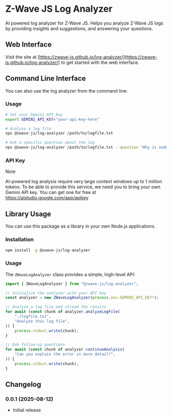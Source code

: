 # Z-Wave JS Log Analyzer

AI powered log analyzer for Z-Wave JS. Helps you analyze Z-Wave JS logs by providing insights and suggestions, and answering your questions.

## Web Interface

Visit the site at [https://zwave-js.github.io/log-analyzer/](https://zwave-js.github.io/log-analyzer/) to get started with the web interface.

## Command Line Interface

You can also use the log analyzer from the command line:

### Usage

```bash
# Set your Gemini API key
export GEMINI_API_KEY="your-api-key-here"

# Analyze a log file
npx @zwave-js/log-analyzer /path/to/logfile.txt

# Ask a specific question about the log
npx @zwave-js/log-analyzer /path/to/logfile.txt --question "Why is node 5 not responding?"
```

### API Key

> [!NOTE]
> AI-powered log analysis require very large context windows up to 1 million tokens. To be able to provide this service, we need you to bring your own Gemini API key. You can get one for free at https://aistudio.google.com/app/apikey

## Library Usage

You can use this package as a library in your own Node.js applications.

### Installation

```bash
npm install -g @zwave-js/log-analyzer
```

### Usage

The `ZWaveLogAnalyzer` class provides a simple, high-level API:

```typescript
import { ZWaveLogAnalyzer } from "@zwave-js/log-analyzer";

// Initialize the analyzer with your API key
const analyzer = new ZWaveLogAnalyzer(process.env.GEMINI_API_KEY!);

// Analyze a log file and stream the results
for await (const chunk of analyzer.analyzeLogFile(
	"./logfile.txt",
	"Analyze this log file",
)) {
	process.stdout.write(chunk);
}

// Ask follow-up questions
for await (const chunk of analyzer.continueAnalysis(
	"Can you explain the error in more detail?",
)) {
	process.stdout.write(chunk);
}
```

## Changelog
### 0.0.1 (2025-08-12)

- Initial release
